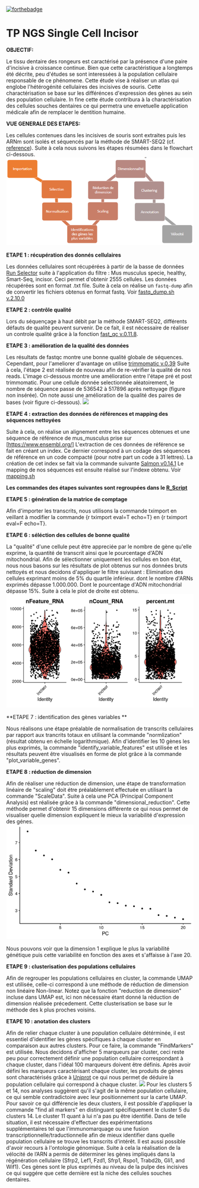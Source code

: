 [![forthebadge](http://forthebadge.com/images/badges/built-with-love.svg)](http://forthebadge.com)  

TP NGS Single Cell Incisor 
==========================

**OBJECTIF:**


Le tissu dentaire des rongeurs est caractérisé par la présence d'une paire d'incisive à croissance continue. Bien que cette caractéristique a longtemps été décrite, peu d'études se sont interessées à la population cellulaire responsable de ce phénomene. Cette étude vise à réaliser un atlas qui englobe l'hétérogénité cellulaires des incisives de souris. Cette charactérisation se base sur les différénces d'expression des gènes au sein des population cellulaire. In fine cette étude contribura à la charactérisation des cellules souches dentaires ce qui permetra une envetuelle application médicale afin de remplacer le dentition humaine. 

**VUE GENERALE DES ETAPES:**

Les cellules contenues dans les incisives de souris sont extraites puis les ARNm sont isolés et séquencés par la méthode de SMART-SEQ2 (cf. [reference](https://www.nature.com/articles/s41467-020-18512-7#citeas)). Suite à cela nous suivons les étapes résumées dans le flowchart ci-dessous. 
![](https://github.com/SarahZ06/Single_Cell_SZ/blob/master/Images/Work%20flow.png)


**ETAPE 1 : récupération des donnés cellulaires**

Les données cellulaires sont récupérées  à partir de la basse de données   [Run Selector](https://www.ncbi.nlm.nih.gov/Traces/study/?acc=PRJNA609340&f=organism_s%3An%3Amus%2520musculus%3Bphenotype_sam_ss%3An%3Ahealthy%3Bplatform_sam_s%3An%3Asmart-seq2%3Bsource_name_sam_ss%3An%3Aincisor%3Ac&o=acc_s%3Aa) suite à l'application du filtre : Mus musculus specie, healthy, Smart-Seq, incisor. Ceci permet d'obtenir 2555 cellules. Les données récupérées sont en format .txt file. 
Suite à cela on réalise un `fastq-dump` afin de convertir les fichiers obtenus en format fastq. Voir [fastq_dump.sh v.2.10.0](fastq_dump.sh)

**ETAPE 2 : contrôle qualité**

Lors du séquençage à haut débit par la méthode SMART-SEQ2, différents défauts de qualité peuvent survenir. De ce fait, il est nécessaire de réaliser un controle qualité grâce à la fonction [fast_qc v.0.11.8](Test_qualite.sh). 

**ETAPE 3 : amélioration de la qualité des données**

Les résultats de fastqc montre une bonne qualité globale de séquences. Cependant, pour l'ameliorer d'avantage on utilise [trimmomatic v.0.39](trimmomatic.sh)
Suite à cela, l'étape 2 est réalisée de nouveau afin de re-vérifier la qualité de nos reads. L'image ci-dessous montre une amélioration entre l'étape pré et post trimmomatic.
Pour une cellule donnée selectionnée aléatoirement, le nombre de séquence passe de 536542 à 517896 après nettoyage (figure non insérée). On note aussi une amélioration de la qualité des paires de bases (voir figure ci-dessous). 
![](https://github.com/SarahZ06/Single_Cell_SZ/blob/master/Images/Avant_Apr%C3%A8s_nettoyage.png)



**ETAPE 4 : extraction des données de références et mapping des séquences nettoyées**

Suite à cela, on réalise un alignement entre les séquences obtenues et une séquence de référence de mus_musculus prise sur [https://www.ensembl.org/] 
L'extraction de ces données de référence se fait en créant un index. Ce dernier correspond à un codage des séquences de référence en un code compacté (pour notre part un code à 31 lettres). La création de cet index se fait via la commande suivante [Salmon v0.14.1](alignement.sh)
Le mapping de nos séquences  est ensuite réalisé sur l'indexe obtenu. Voir [mapping.sh](salmon_mapping.sh)

**Les commandes des étapes suivantes sont regroupées dans le [R_Script](R_script.Rmd)**

**ETAPE 5 : génération de la matrice de comptage**

Afin d'importer les transcrits, nous utilisons la commande tximport en veillant à modifier la commande {r tximport eval=T echo=T} en {r tximport eval=F echo=T}. 

**ETAPE 6 : séléction des cellules de bonne qualité**

La "qualité" d'une cellule peut être appreciée par le nombre de gène qu'elle exprime, la quantité de transcrit ainsi que le pourcentage d'ADN mitochondrial. Afin de sélectionner uniquement les cellules en bon état, nous nous basons sur les résultats de plot obtenus sur nos données bruts nettoyés et nous decidons d'appliquer le filtre suivisant :
Elimination des  cellules exprimant moins de 5% du quartile inférieur. dont le nombre d'ARNs exprimés dépasse 1.000.000. Dont le pourcentage d'ADN mitochondrial dépasse 15%. Suite à cela le plot de droite est obtenu. 
![](https://github.com/SarahZ06/Single_Cell_SZ/blob/master/Images/CELLULES%20APRES%20FILTRES.png)

**ETAPE 7 : identification des gènes variables **

Nous réalisons une étape préalable de normalisation de  transcrits cellulaires par rapport aux trancrits totaux en utilisant la commande "normlization" (résultat obtenu en échelle logarithmique). Afin d'identifier les 10 gènes les plus exprimés, la commande "identify_variable_features" est utilisée et les résultats peuvent être visualisés en forme de plot grâce à la commande "plot_variable_genes". 

**ETAPE 8 : réduction de dimension**

Afin de réaliser une réduction de dimension, une étape de transformation linéaire de "scaling" doit étre préalablement effectuée en utilisant la commande "ScaleData".  Suite à cela une PCA  (Principal Component Analysis) est réalisée grâce à la commande "dimensional_reduction". Cette méthode permet d'obtenir 15 dimensions différente ce qui nous permet de visualiser quelle dimension expliquent le mieux la variabilité d'expression des génes. 
![](https://github.com/SarahZ06/Single_Cell_SZ/blob/master/Images/Axe%20les%20plus%20differents.png)

Nous pouvons voir que la dimension 1 explique le plus la variabilité génétique puis cette variabilité en fonction des axes et s'affaisse à l'axe 20.

**ETAPE 9 : clusterisation des populations cellulaires**

Afin de regrouper les populations cellulaires en cluster, la commande UMAP est utilisée, celle-ci correspond à une méthode de réduction de dimension non linéaire Non-linear. Notez que la fonction "reduction de dimension" incluse dans UMAP est, ici non nécessaire étant donné la réduction de dimension réalisée précedement. 
Cette clusterisation se base sur le méthode des k plus proches voisins. 

**ETAPE 10 : anotation des clusters**

Afin de relier chaque cluster à une population cellulaire détérminée, il est essentiel d'identifier les gènes spécifiques à chaque cluster en comparaison aux autres clusters. Pour ce faire, la commande "FindMarkers" est utilisée. Nous decidons d'afficher 5 marqueurs par cluster, ceci reste peu pour correctement définir une population cellulaire correspondant à chaque cluster, dans l'idéal 100 marqueurs doivent être définis. Après avoir défini les marqueurs caractérisant chaque cluster, les produits de gènes sont charactérisés grâce à [Uniprot](Uniprot.org) ce qui nous permet de déduire la population cellulaire qui correspond à chaque cluster. 
![](https://github.com/SarahZ06/Single_Cell_SZ/blob/master/Images/Clusters%20annot%C3%A9s.png)
Pour les clusters 5 et 14, nos analyses suggèrent qu'il s'agit de la même population cellulaire, ce qui semble contradictoire avec leur positionnement sur la carte UMAP. Pour savoir ce qui différencie les deux clusters, il est possible d'appliquer la commande "find all markers" en distinguant spécifiquement le cluster 5 du clusters 14. 
Le cluster 11 quant à lui n'a pas pu être identifié. Dans de telle situation, il est nécessaire d'effectuer des expérimentations supplémentaires tel que l'immunomarquage ou une fusion transcriptionnelle/traductionnelle afin de mieux identifier dans quelle population cellulaire se trouve les transcrits d'intérêt. Il est aussi possible d'avoir recours à l'ontologie génomique. 
Suite à cela la réalisation de la vélocité de l’ARN a permis de déterminer les gènes impliqués dans la régénération cellulaire (Sfrp2, Lef1, Fzd1, Sfrp1, Rspo1, Trabd2b, Gli1, and Wif1). Ces gènes sont le plus exprimés au niveau de la pulpe des incisives ce qui suggére que cette dernière est la niche des cellules souches dentaires. 





